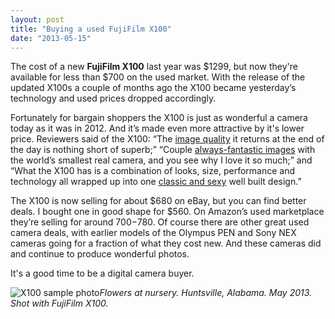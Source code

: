 ```yaml
---
layout: post
title: "Buying a used FujiFilm X100"
date: "2013-05-15"
---
```


The cost of a new **FujiFilm X100** last year was $1299, but now they're available for less than $700 on the used market. With the release of the updated X100s a couple of months ago the X100 became yesterday’s technology and used prices dropped accordingly.

Fortunately for bargain shoppers the X100 is just as wonderful a camera today as it was in 2012. And it’s made even more attractive by it's lower price. Reviewers said of the X100: “The [image quality](http://www.dpreview.com/reviews/FujifilmX100) it returns at the end of the day is nothing short of superb;” “Couple [always-fantastic images](http://www.kenrockwell.com/fuji/x100.htm) with the world’s smallest real camera, and you see why I love it so much;” and “What the X100 has is a combination of looks, size, performance and technology all wrapped up into one [classic and sexy](http://www.stevehuffphoto.com/2011/05/03/the-fuji-x100-digital-camera-real-world-review-by-steve-huff/) well built design.”

The X100 is now selling for about $680 on eBay, but you can find better deals. I bought one in good shape for $560. On Amazon’s used marketplace they’re selling for around $700-$780. Of course there are other great used camera deals, with earlier models of the Olympus PEN and Sony NEX cameras going for a fraction of what they cost new. And these cameras did and continue to produce wonderful photos.

It's a good time to be a digital camera buyer.

![X100 sample photo](images/800-1972.jpg)_Flowers at nursery. Huntsville, Alabama. May 2013. Shot with FujiFilm X100._
